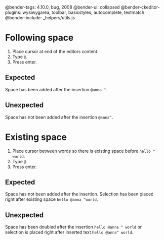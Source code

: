 @bender-tags: 4.10.0, bug, 2008
@bender-ui: collapsed
@bender-ckeditor-plugins: wysiwygarea, toolbar, basicstyles, autocomplete, textmatch
@bender-include: _helpers/utils.js

# Following space

1. Place cursor at end of the editors content.
1. Type `@`.
1. Press enter.

## Expected

Space has been added after the insertion `@anna ^`.

## Unexpected

Space has not been added after the insertion `@anna^`.

# Existing space

1. Place cursor between words so there is existing space before `hello ^ world`.
2. Type `@`.
1. Press enter.

## Expected

Space has not been added after the insertion. Selection has been placed right after existing space `hello @anna ^world`.

## Unexpected

Space has been doubled after the insertion `hello @anna ^ world` or selection is placed right after inserted text `hello @anna^ world`.
